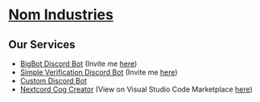 # [Nom Industries](https://nomindustries.com/bigbot/support)

<h2 id="services"> Our Services </h2>

- [BigBot Discord Bot](https://github.com/Nom-Industries/.github/blob/main/profile/bigbot/bigbot-info.md) (Invite me [here](https://nomindustries.com/bigbot/invite))
- [Simple Verification Discord Bot](https://github.com/Nom-Industries/Simple-Verification) (Invite me [here](https://nomindustries.com/sv/invite))
- [Custom Discord Bot](https://discord.gg/NhVB2dcqcC)
- [Nextcord Cog Creator](https://github.com/Nom-Industries/NextcordCogCreator) (View on Visual Studio Code Marketplace [here](https://marketplace.visualstudio.com/items?itemName=nomindustries.nextcordcoggenerator))
